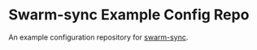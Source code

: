 # Swarm-sync Example Config Repo

An example configuration repository for [swarm-sync](https://github.com/kevb/swarm-sync).
